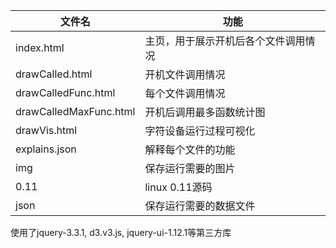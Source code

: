 | 文件名                 | 功能                                 |
| ---------------------- | ------------------------------------ |
| index.html             | 主页，用于展示开机后各个文件调用情况 |
| drawCalled.html        | 开机文件调用情况                     |
| drawCalledFunc.html    | 每个文件调用情况                     |
| drawCalledMaxFunc.html | 开机后调用最多函数统计图             |
| drawVis.html           | 字符设备运行过程可视化               |
| explains.json          | 解释每个文件的功能                   |
| img                    | 保存运行需要的图片                   |
| 0.11                   | linux 0.11源码                       |
| json                   | 保存运行需要的数据文件               |

使用了jquery-3.3.1, d3.v3.js, jquery-ui-1.12.1等第三方库